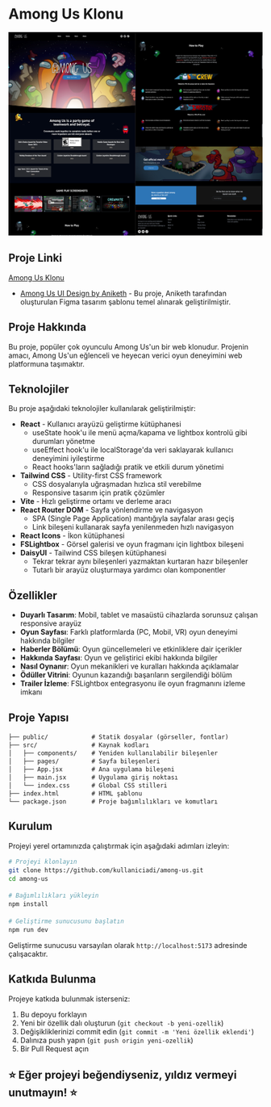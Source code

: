 # Among Us Klonu

![Among Us Logo](/public/images/screenshot.png)

## Proje Linki
[Among Us Klonu](https://among-us-react.netlify.app/)

- [Among Us UI Design by Aniketh](https://www.figma.com/community/file/1185451992736171881) - Bu proje, Aniketh tarafından oluşturulan Figma tasarım şablonu temel alınarak geliştirilmiştir.

## Proje Hakkında

Bu proje, popüler çok oyunculu Among Us'un bir web klonudur. Projenin amacı, Among Us'un eğlenceli ve heyecan verici oyun deneyimini web platformuna taşımaktır.

## Teknolojiler

Bu proje aşağıdaki teknolojiler kullanılarak geliştirilmiştir: 

- **React** - Kullanıcı arayüzü geliştirme kütüphanesi
  - useState hook'u ile menü açma/kapama ve lightbox kontrolü gibi durumları yönetme
  - useEffect hook'u ile localStorage'da veri saklayarak kullanıcı deneyimini iyileştirme
  - React hooks'ların sağladığı pratik ve etkili durum yönetimi
- **Tailwind CSS** - Utility-first CSS framework
  - CSS dosyalarıyla uğraşmadan hızlıca stil verebilme
  - Responsive tasarım için pratik çözümler
- **Vite** - Hızlı geliştirme ortamı ve derleme aracı
- **React Router DOM** - Sayfa yönlendirme ve navigasyon
  - SPA (Single Page Application) mantığıyla sayfalar arası geçiş
  - Link bileşeni kullanarak sayfa yenilenmeden hızlı navigasyon
- **React Icons** - İkon kütüphanesi
- **FSLightbox** - Görsel galerisi ve oyun fragmanı için lightbox bileşeni
- **DaisyUI** - Tailwind CSS bileşen kütüphanesi
  - Tekrar tekrar aynı bileşenleri yazmaktan kurtaran hazır bileşenler
  - Tutarlı bir arayüz oluşturmaya yardımcı olan komponentler

## Özellikler

- **Duyarlı Tasarım**: Mobil, tablet ve masaüstü cihazlarda sorunsuz çalışan responsive arayüz
- **Oyun Sayfası**: Farklı platformlarda (PC, Mobil, VR) oyun deneyimi hakkında bilgiler
- **Haberler Bölümü**: Oyun güncellemeleri ve etkinliklere dair içerikler
- **Hakkında Sayfası**: Oyun ve geliştirici ekibi hakkında bilgiler
- **Nasıl Oynanır**: Oyun mekanikleri ve kuralları hakkında açıklamalar
- **Ödüller Vitrini**: Oyunun kazandığı başarıların sergilendiği bölüm
- **Trailer İzleme**: FSLightbox entegrasyonu ile oyun fragmanını izleme imkanı

## Proje Yapısı

```
├── public/            # Statik dosyalar (görseller, fontlar)
├── src/               # Kaynak kodları
│   ├── components/    # Yeniden kullanılabilir bileşenler
│   ├── pages/         # Sayfa bileşenleri
│   ├── App.jsx        # Ana uygulama bileşeni
│   ├── main.jsx       # Uygulama giriş noktası
│   └── index.css      # Global CSS stilleri
├── index.html         # HTML şablonu
└── package.json       # Proje bağımlılıkları ve komutları
```

## Kurulum

Projeyi yerel ortamınızda çalıştırmak için aşağıdaki adımları izleyin:

```bash
# Projeyi klonlayın
git clone https://github.com/kullaniciadi/among-us.git
cd among-us

# Bağımlılıkları yükleyin
npm install

# Geliştirme sunucusunu başlatın
npm run dev
```

Geliştirme sunucusu varsayılan olarak `http://localhost:5173` adresinde çalışacaktır.

## Katkıda Bulunma

Projeye katkıda bulunmak isterseniz:

1. Bu depoyu forklayın
2. Yeni bir özellik dalı oluşturun (`git checkout -b yeni-ozellik`)
3. Değişikliklerinizi commit edin (`git commit -m 'Yeni özellik eklendi'`)
4. Dalınıza push yapın (`git push origin yeni-ozellik`)
5. Bir Pull Request açın

## ⭐️ Eğer projeyi beğendiyseniz, yıldız vermeyi unutmayın! ⭐️
